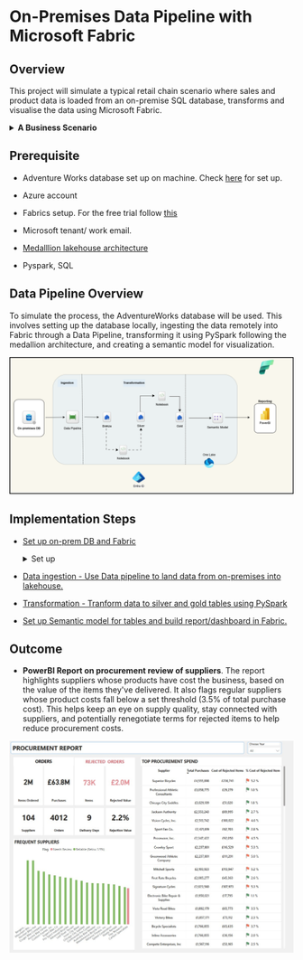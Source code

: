 # On-Premises Data Pipeline with Microsoft Fabric

## Overview

This project will simulate a typical  retail chain scenario where sales and product data is loaded from an on-premise SQL database, transforms and visualise the data using Microsoft Fabric.

  <details><summary><b> A Business Scenario</b></summary>
Let's say . . .

A company was facing quality issues in its supply chain, several vendors were consistently delivering defective items, leading to increased rejection rates, production delays, and rising costs. Procurement teams struggled to pinpoint which suppliers were responsible for the most rejected goods and how much these defects were costing the business.

Now, management has asked:
“Which of our suppliers are responsible for the most product rejections, and how much are these defects costing us? Which vendors are delivering consistent quality, and how can we reduce returns and losses?”

A solution . . .

proposes up a data pipeline that pulls procurement and vendor info from the on-premises database and processes using **Fabric**. It calculates key metrics like how many items were rejected, how much they cost, and which vendors have the highest rejection rates. The results show up in a BI dashboard so the team can quickly spot which suppliers are not meeting up with expectations. With this, the team will use the data to negotiate better deals and cut down on procurement costs.

  </details>

## Prerequisite

- Adventure Works database set up on machine. Check [here](https://github.com/adekolaolat/fabric-data-engineering-on-premises-db/blob/main/guides/on-prem-db-setup.md) for set up.
- Azure account
- Fabrics setup. For the free trial follow [this](https://www.youtube.com/watch?v=RHV7jZqc_tE)
- Microsoft tenant/ work email.
- [Medalllion lakehouse architecture](https://learn.microsoft.com/en-us/azure/databricks/lakehouse/medallion)

- Pyspark, SQL


## Data Pipeline Overview

To simulate the process, the AdventureWorks database will be used. This involves setting up the database locally, ingesting the data remotely into Fabric through a Data Pipeline, transforming it using PySpark following the medallion architecture, and creating a semantic model for visualization.

![alt text](/images/On-prem_Fabric.png)

## Implementation Steps

- [Set up  on-prem DB and Fabric](https://github.com/adekolaolat/fabric-data-engineering-on-premises-db/blob/main/guides/on-prem-db-setup.md)
  <details><summary>Set up</summary>

  - SQL Server, SSMS
  - Restore AdventureWorks database
  - Enable Remote Connections to SQL Server
  - Set up on-premises DB on machine

  </details>

- [Data ingestion - Use Data pipeline to land data from  on-premises into lakehouse.](https://github.com/adekolaolat/fabric-data-engineering-on-premises-db/blob/main/guides/data-ingestion.md)

- [Transformation - Tranform data to silver and  gold tables using PySpark](https://github.com/adekolaolat/fabric-data-engineering-on-premises-db/blob/main/guides/transformation.md)

- [Set up Semantic model for tables and build report/dashboard in Fabric.](https://github.com/adekolaolat/fabric-data-engineering-on-premises-db/blob/main/guides/semantic-model.md)

## Outcome

- **PowerBI Report on procurement review of suppliers**.
The report highlights suppliers whose products have cost the business, based on the value of the items they've delivered. It also flags regular suppliers whose product costs fall below a set threshold (3.5% of total purchase cost). This helps keep an eye on supply quality, stay connected with suppliers, and potentially renegotiate terms for rejected items to help reduce procurement costs.

![alt text](images/AW_dashboard_Fabric_procurement.jpg)
